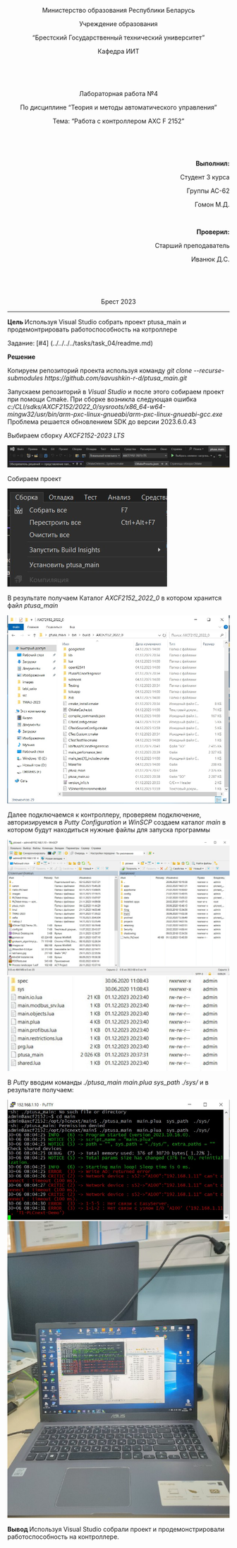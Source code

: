 ﻿<p align="center"> Министерство образования Республики Беларусь</p>
<p align="center">Учреждение образования</p>
<p align="center">“Брестский Государственный технический университет”</p>
<p align="center">Кафедра ИИТ</p>
<br><br><br>
<p align="center">Лабораторная работа №4</p>
<p align="center">По дисциплине “Теория и методы автоматического управления”</p>
<p align="center">Тема: “Работа с контроллером AXC F 2152”</p>
<br><br><br>
<p align="right"><strong>Выполнил:</strong></p>
<p align="right">Студент 3 курса</p>
<p align="right">Группы АС-62</p>
<p align="right">Гомон М.Д.</p>
<br>
<p align="right"><strong>Проверил:</strong></p>
<p align="right">Старший преподаватель</p>
<p align="right">Иванюк Д.С.</p>
<br><br><br>
<p align="center">Брест 2023</p>

---
<p> <strong> Цель </strong> Используя Visual Studio собрать проект ptusa_main и продемонтрировать работоспособность на котроллере </p>

Задание: [#4] (../../../../tasks/task_04/readme.md) 

<p> <strong> Решение </strong> </p>


<p>Копируем репозиторий проекта используя команду <em> git clone --recurse-submodules https://github.com/savushkin-r-d/ptusa_main.git </em> </p>
<p>Запускаем репозиторий в <em> Visual Studio </em> и после этого собираем проект при помощи Cmake. При сборке возникла следующая ошибка <em>c:/CLI/sdks/AXCF2152/2022_0/sysroots/x86_64-w64-mingw32/usr/bin/arm-pxc-linux-gnueabi/arm-pxc-linux-gnueabi-gcc.exe</em> Проблема решается обновлением  SDK до версии 2023.6.0.43 </p> 
<p>Выбираем сборку <em>AXCF2152-2023 LTS</em></p>

![](images/assembly_selections.jpg)

<p>Собираем проект</p>

![](images/project_assembly.jpg)

<p>В результате получаем Каталог <em>AXCF2152_2022_0 </em> в котором хранится файл <em>ptusa_main</em> </p>

![](images/build_result.jpg)

<p>Далее подключаемся к контроллеру, проверяем подключение, авторизируемся в <em>Putty Configuration</em> и <em>WinSCP</em> создаем каталог <em>main</em> в котором будут находиться нужные файлы для запуска программы </p>

![](images/files.jpg)
![](images/files_for_start_project.jpg)

<p>В <em>Putty</em> вводим  команды <em>./ptusa_main  main.plua  sys_path  ./sys/</em> и в результате получаем: </p>

![](images/output.jpg)
![](images/photo_output.jpg)

<p><strong>Вывод </strong>Используя Visual Studio собрали проект и продемонстрировали работоспособность на контроллере. </p>
